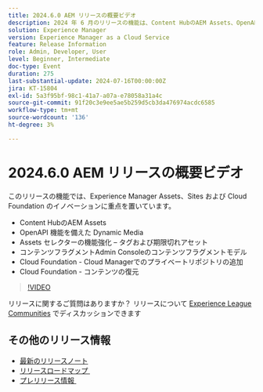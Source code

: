 ```yaml
---
title: 2024.6.0 AEM リリースの概要ビデオ
description: 2024 年 6 月のリリースの機能は、Content HubのAEM Assets、OpenAPI 機能を備えた Dynamic Media、Assets セレクターの機能強化 – タグと期限切れのアセット、コンテンツフラグメント Admin Consoleのコンテンツフラグメントモデル、Cloud Foundation - Cloud Managerへのプライベートリポジトリの追加、Cloud Foundation - コンテンツの復元に重点を置いています。
solution: Experience Manager
version: Experience Manager as a Cloud Service
feature: Release Information
role: Admin, Developer, User
level: Beginner, Intermediate
doc-type: Event
duration: 275
last-substantial-update: 2024-07-16T00:00:00Z
jira: KT-15804
exl-id: 5a3f95bf-98c1-41a7-a07a-e78058a31a4c
source-git-commit: 91f20c3e9ee5ae5b259d5cb3da476974acdc6585
workflow-type: tm+mt
source-wordcount: '136'
ht-degree: 3%

---
```


# 2024.6.0 AEM リリースの概要ビデオ

このリリースの機能では、Experience Manager Assets、Sites および Cloud Foundation のイノベーションに重点を置いています。

* Content HubのAEM Assets
* OpenAPI 機能を備えた Dynamic Media
* Assets セレクターの機能強化 – タグおよび期限切れアセット
* コンテンツフラグメントAdmin Consoleのコンテンツフラグメントモデル
* Cloud Foundation - Cloud Managerでのプライベートリポジトリの追加
* Cloud Foundation - コンテンツの復元

>[!VIDEO](https://video.tv.adobe.com/v/3430779/?learn=on)


リリースに関するご質問はありますか？  リリースについて [Experience League Communities](https://adobe.ly/47dj9Wj) でディスカッションできます

## その他のリリース情報

* [最新のリリースノート](https://experienceleague.adobe.com/docs/experience-manager-cloud-service/content/release-notes/home.html?lang=ja)
* [&#x200B; リリースロードマップ &#x200B;](https://experienceleague.adobe.com/docs/experience-manager-release-information/aem-release-updates/update-releases-roadmap.html?lang=ja)
* [&#x200B; プレリリース情報 &#x200B;](https://experienceleague.adobe.com/docs/experience-manager-cloud-service/content/release-notes/prerelease.html?lang=ja)
